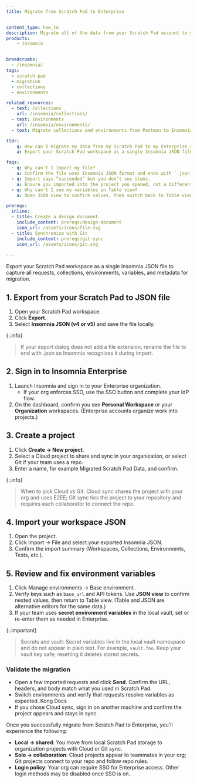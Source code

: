 ```yaml
---
title: Migrate from Scratch Pad to Enterprise


content_type: how_to
description: Migrate all of the data from your Scratch Pad account to your Enterprise account.
products:
    - insomnia


breadcrumbs:
  - /insomnia/
tags:
  - scratch pad
  - migration
  - collections
  - environments

related_resources:
  - text: Collections
    url: /insomnia/collections/
  - text: Environments
    url: /insomnia/environments/
  - text: Migrate collections and environments from Postman to Insomnia  

tldr:
    q: How can I migrate my data from my Scratch Pad to my Enterprise account?
    a: Export your Scratch Pad workspace as a single Insomnia JSON file, and then import it into your Insomnia Enterprise account.

faqs:
  - q: Why can't I import my file?
    a: Confirm the file uses Insomnia JSON format and ends with `.json`. Insomnia’s importer expects a supported format. For example, Insomnia JSON, Postman v2, HAR, OpenAPI.
  - q: Import says “succeeded” but you don’t see items.
    a: Ensure you imported into the project you opened, not a different workspace. If needed, re-import into the active project.
  - q: Why can't I see my variables in Table view?
    a: Open JSON view to confirm values, then switch back to Table view. This ensures you see nested or inherited keys in the editor.  

prereqs:
  inline:
  - title: Create a design document
    include_content: prereqs/design-document
    icon_url: /assets/icons/file.svg
  - title: Synchronize with Git
    include_content: prereqs/git-sync
    icon_url: /assets/icons/git.svg
     
---
```

Export your Scratch Pad workspace as a single Insomnia JSON file to capture all requests, collections, environments, variables, and metadata for migration.

## 1. Export from your Scratch Pad to JSON file
1. Open your Scratch Pad workspace. 
2. Click **Export**.
3. Select **Insomnia JSON (v4 or v5)** and save the file locally.

{:.info}
> If your export dialog does not add a file extension, rename the file to end with .json so Insomnia recognizes it during import.

## 2. Sign in to Insomnia Enterprise
1. Launch Insomnia and sign in to your Enterprise organization.
    - If your org enforces SSO, use the SSO button and complete your IdP flow. 
2. On the dashboard, confirm you see **Personal Workspace** or your **Organization** workspaces. (Enterprise accounts organize work into projects.) 

## 3. Create a project
1. Click **Create → New project**.
2. Select a Cloud project to share and sync in your organization, or select Git if your team uses a repo. 
3. Enter a name, for example Migrated Scratch Pad Data, and confirm.

{:.info}
> When to pick Cloud vs Git: Cloud sync shares the project with your org and uses E2EE; Git sync ties the project to your repository and requires each collaborator to connect the repo.

## 4. Import your workspace JSON
1. Open the project.
2. Click Import → File and select your exported Insomnia JSON. 
3. Confirm the import summary (Workspaces, Collections, Environments, Tests, etc.).

## 5. Review and fix environment variables
1. Click Manage environments → Base environment.
2. Verify keys such as `base_url` and API tokens. Use **JSON view** to confirm nested values, then return to Table view. (Table and JSON are alternative editors for the same data.) 
3. If your team uses **secret environment variables** in the local vault, set or re-enter them as needed in Enterprise.

{:.important}
> Secrets and vault: Secret variables live in the local vault namespace and do not appear in plain text. For example, `vault.foo`. Keep your vault key safe; resetting it deletes stored secrets.

### Validate the migration
- Open a few imported requests and click **Send**. Confirm the URL, headers, and body match what you used in Scratch Pad.
- Switch environments and verify that requests resolve variables as expected. 
Kong Docs
- If you chose Cloud sync, sign in on another machine and confirm the project appears and stays in sync.

Once you successfully migrate from Scratch Pad to Enterprise, you'll experience the following:
- **Local → shared**: You move from local Scratch Pad storage to organization projects with Cloud or Git sync. 
- **Solo → collaboration**: Cloud projects appear to teammates in your org; Git projects connect to your repo and follow repo rules. 
- **Login policy**: Your org can require SSO for Enterprise access. Other login methods may be disabled once SSO is on.